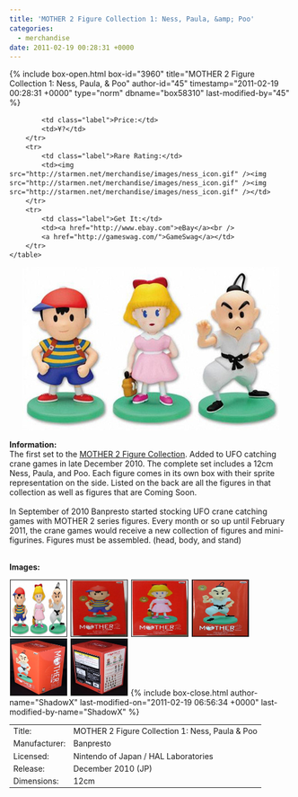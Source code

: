 ```yaml
---
title: 'MOTHER 2 Figure Collection 1: Ness, Paula, &amp; Poo'
categories:
  - merchandise
date: 2011-02-19 00:28:31 +0000
---
```

{% include box-open.html box-id="3960" title="MOTHER 2 Figure Collection 1: Ness, Paula, & Poo" author-id="45" timestamp="2011-02-19 00:28:31 +0000" type="norm" dbname="box58310" last-modified-by="45" %}
<div class="gameinfo">
	<table>
		<tr>
			<td class="label">Title:</td>
			<td>MOTHER 2 Figure Collection 1: Ness, Paula & Poo</td>
		</tr>
		<tr>
			<td class="label">Manufacturer:</td>
			<td>Banpresto</td>
		</tr>
		<tr>
			<td class="label">Licensed:</td>
			<td>Nintendo of Japan / HAL Laboratories</td>
		</tr>
		<tr>
			<td class="label">Release:</td>
			<td>December 2010 (JP)</td>
		</tr>
		<tr>
			<td class="label">Dimensions:</td>
			<td>12cm</td>
		</tr>
		<tr>

			<td class="label">Price:</td>
			<td>¥?</td>
		</tr>
		<tr>
			<td class="label">Rare Rating:</td>
			<td><img src="http://starmen.net/merchandise/images/ness_icon.gif" /><img src="http://starmen.net/merchandise/images/ness_icon.gif" /><img src="http://starmen.net/merchandise/images/ness_icon.gif" /></td>
		</tr>
		<tr>
			<td class="label">Get It:</td>
			<td><a href="http://www.ebay.com">eBay</a><br />
			<a href="http://gameswag.com/">GameSwag</a></td>
		</tr>
	</table>
</div>

<p>
	<center>
	<img src="/merchandise/images/m2fc1_title.jpg" border="0" title="MOTHER 2 Figure Collection 1: Ness, Paula & Poo" />
	</center>
</p>

<b>Information:</b>
	<br />
The first set to the <a href="http://www.banpresto.co.jp/mother/">MOTHER 2 Figure Collection</a>. Added to UFO catching crane games in late December 2010. The complete set includes a 12cm Ness, Paula, and Poo. Each  figure comes in its own box with their sprite representation on the side. Listed on the back are all the figures in that collection as well as figures that are Coming Soon.
<br /><br />
In September of 2010 Banpresto started stocking UFO crane catching games with MOTHER 2 series figures. Every month or so up until February 2011, the crane games would receive a new collection of figures and mini-figurines. Figures must be assembled. (head, body, and stand)
<br /><br />

<b>Images:</b>
	<br />

<a href="/merchandise/images/m2fc1_all.jpg" ><img src="/merchandise/images/m2fc1_all.jpg" title="MOTHER 2 Figure Collection 1: Ness, Paula, & Poo" border="1" width="100" height="100" hspace="1" /></a>
<a href="/merchandise/images/m2fc1_ness_box.jpg" ><img src="/merchandise/images/m2fc1_ness_box.jpg" title="MOTHER 2 Figure Collection 1: Ness Box" border="1" width="100" height="100" hspace="1" /></a>
<a href="/merchandise/images/m2fc1_paula_box.jpg" ><img src="/merchandise/images/m2fc1_paula_box.jpg" title="MOTHER 2 Figure Collection 1: Paula Box" border="1" width="100" height="100" hspace="1" /></a>
<a href="/merchandise/images/m2fc1_poo_box.jpg" ><img src="/merchandise/images/m2fc1_poo_box.jpg" title="MOTHER 2 Figure Collection 1: Poo Box" border="1" width="100" height="100" hspace="1" /></a>
<a href="/merchandise/images/m2fc1_box_side1.jpg" ><img src="/merchandise/images/m2fc1_box_side1.jpg" title="MOTHER 2 Figure Collection 1: Box (Side 1)" border="1" width="100" height="100" hspace="1" /></a>
<a href="/merchandise/images/m2fc1_box_side2.jpg" ><img src="/merchandise/images/m2fc1_box_side2.jpg" title="MOTHER 2 Figure Collection 1: Box (Side 2)" border="1" width="100" height="100" hspace="1" /></a>
{% include box-close.html author-name="ShadowX" last-modified-on="2011-02-19 06:56:34 +0000" last-modified-by-name="ShadowX" %}

